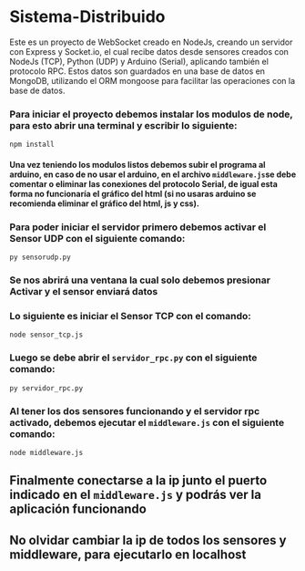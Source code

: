 # Sistema-Distribuido
Este es un proyecto de WebSocket creado en NodeJs, creando un servidor con Express y Socket.io, el cual recibe datos desde sensores creados con NodeJs (TCP), Python (UDP) y Arduino (Serial), aplicando también el protocolo RPC.
Estos datos son guardados en una base de datos en MongoDB, utilizando el ORM mongoose para facilitar las operaciones con la base de datos.

### Para iniciar el proyecto debemos instalar los modulos de node, para esto abrir una terminal y escribir lo siguiente:

<code>npm install</code>

#### Una vez teniendo los modulos listos debemos subir el programa al arduino, en caso de no usar el arduino, en el archivo <code>middleware.js</code>se debe comentar o eliminar las conexiones del protocolo Serial, de igual esta forma no funcionaría el gráfico del html (si no usaras arduino se recomienda eliminar el gráfico del html, js y css).

### Para poder iniciar el servidor primero debemos activar el Sensor UDP con el siguiente comando:

<code>py sensorudp.py</code>

### Se nos abrirá una ventana la cual solo debemos presionar Activar y el sensor enviará datos

### Lo siguiente es iniciar el Sensor TCP con el comando:

<code>node sensor_tcp.js</code>

### Luego se debe abrir el <code>servidor_rpc.py</code> con el siguiente comando:
<code>py servidor_rpc.py</code>


### Al tener los dos sensores funcionando y el servidor rpc activado, debemos ejecutar el <code>middleware.js</code> con el siguiente comando:

<code>node middleware.js</code>

## Finalmente conectarse a la ip junto el puerto indicado en el <code>middleware.js</code> y podrás ver la aplicación funcionando

## No olvidar cambiar la ip de todos los sensores y middleware, para ejecutarlo en localhost
